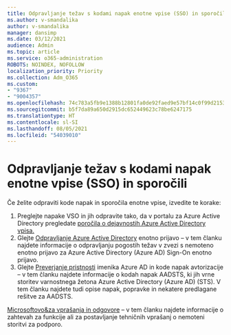 ```yaml
---
title: Odpravljanje težav s kodami napak enotne vpise (SSO) in sporočili
ms.author: v-smandalika
author: v-smandalika
manager: dansimp
ms.date: 03/12/2021
audience: Admin
ms.topic: article
ms.service: o365-administration
ROBOTS: NOINDEX, NOFOLLOW
localization_priority: Priority
ms.collection: Adm_O365
ms.custom:
- "9367"
- "9004357"
ms.openlocfilehash: 74c783a5fb9e1388b12801fa0de92faed9e57bf14c0f99d21539e17bf1b1c284
ms.sourcegitcommit: b5f7da89a650d2915dc652449623c78be6247175
ms.translationtype: HT
ms.contentlocale: sl-SI
ms.lasthandoff: 08/05/2021
ms.locfileid: "54039010"
---
```

# <a name="troubleshoot-seamless-single-sign-on-sso-error-codes-and-messages"></a>Odpravljanje težav s kodami napak enotne vpise (SSO) in sporočili

Če želite odpraviti kode napak in sporočila enotne vpise, izvedite te korake:

1. Preglejte napake VSO in jih odpravite tako, da v portalu za Azure Active Directory pregledate [poročila o dejavnostih Azure Active Directory vpisa.](https://docs.microsoft.com/azure/active-directory/reports-monitoring/concept-sign-ins)
2. Glejte [Odpravljanje Azure Active Directory](https://docs.microsoft.com/azure/active-directory/hybrid/tshoot-connect-sso#sign-in-failure-reasons-in-the-azure-active-directory-admin-center-needs-a-premium-license) enotno prijavo – v tem članku najdete informacije o odpravljanju pogostih težav v zvezi s nemoteno enotno prijavo za Azure Active Directory (Azure AD) Sign-On enotno prijavo.
3. Glejte [Preverjanje pristnosti](https://docs.microsoft.com/azure/active-directory/develop/reference-aadsts-error-codes#lookup-current-error-code-information) imenika Azure AD in kode napak avtorizacije – v tem članku najdete informacije o kodah napak AADSTS, ki jih vrne storitev varnostnega žetona Azure Active Directory (Azure AD) (STS). V tem članku najdete tudi opise napak, popravke in nekatere predlagane rešitve za AADSTS.

[Microsoftovo&za vprašanja in odgovore](https://docs.microsoft.com/answers/topics/azure-ad-single-sign-on.html) – v tem članku najdete informacije o zahtevah za funkcije ali za postavljanje tehničnih vprašanj o nemoteni storitvi za podporo.

